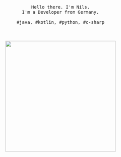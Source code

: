 <p align="center">
  <br>
  <br>
  <br>
  <samp>Hello there. I'm Nils.<br> I'm a Developer from Germany.<br><br>#java, #kotlin, #python, #c-sharp</samp>
  <br>
  <br>
  <br>
  <br>
  <img src="https://i.pinimg.com/originals/ff/10/20/ff10203224533e717661e2dc2bf4b6b5.gif" width="350" />
</p>

